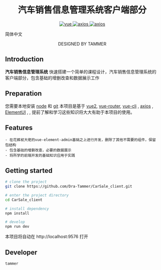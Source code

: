 <h1 align="center">汽车销售信息管理系统客户端部分</h1>

<p align="center">
  <a href="https://github.com/vuejs/vue">
    <img src="https://img.shields.io/badge/vue-2.6.10-brightgreen" alt="vue">
  </a>
  <a href="https://github.com/axios/">
    <img src="https://img.shields.io/badge/axios-0.18.1-brightgreen" alt="axios">
  </a>
  <a href="https://github.com/ElemeFE/element">
    <img src="https://img.shields.io/badge/element-2.13.2-brightgreen" alt="axios">
  </a>
</p>

简体中文

<p align="center">DESIGNED BY TAMMER</p>

## Introduction

**汽车销售信息管理系统**
快速搭建一个简单的课程设计，汽车销售信息管理系统的客户端部分，包含基础的增删改查和数据展示工作

## Preparation

您需要本地安装 [node](https://nodejs.org/) 和 [git](https://git-scm.com/)
本项目是基于 [vue2](https://vuejs.org/),
[vue-router](https://router.vuejs.org/zh-cn/),
[vue-cli](https://cli.vuejs.org/zh/) ,
[axios](https://github.com/axios/axios) ,
[ElementUI](https://element.eleme.io/#/zh-CN) ,
, 提前了解和学习这些知识将大大有助于本项目的使用。

## Features

```
- 在花裤衩大佬的vue-element-admin基础之上进行开发，删除了其他不需要的组件，保留包结构
- 包含基础的增删改查，必要的数据展示
- 将所学的前端开发的基础知识应用于实践
```

## Getting started

```bash
# clone the project
git clone https://github.com/Dra-Tammer/CarSale_client.git

# enter the project directory
cd CarSale_client

# install dependency
npm install

# develop
npm run dev
``` 

本项目将自动在 http://localhost:9576 打开

## Developer

`tammer`
